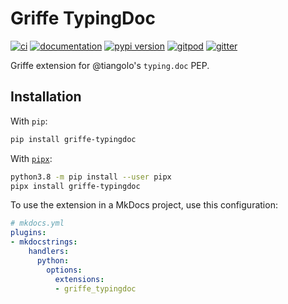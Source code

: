 # Griffe TypingDoc

[![ci](https://github.com/pawamoy/griffe-typingdoc/workflows/ci/badge.svg)](https://github.com/pawamoy/griffe-typingdoc/actions?query=workflow%3Aci)
[![documentation](https://img.shields.io/badge/docs-mkdocs%20material-blue.svg?style=flat)](https://pawamoy.github.io/griffe-typingdoc/)
[![pypi version](https://img.shields.io/pypi/v/griffe-typingdoc.svg)](https://pypi.org/project/griffe-typingdoc/)
[![gitpod](https://img.shields.io/badge/gitpod-workspace-blue.svg?style=flat)](https://gitpod.io/#https://github.com/pawamoy/griffe-typingdoc)
[![gitter](https://badges.gitter.im/join%20chat.svg)](https://gitter.im/griffe-typingdoc/community)

Griffe extension for @tiangolo's `typing.doc` PEP.

## Installation

With `pip`:
```bash
pip install griffe-typingdoc
```

With [`pipx`](https://github.com/pipxproject/pipx):
```bash
python3.8 -m pip install --user pipx
pipx install griffe-typingdoc
```

To use the extension in a MkDocs project,
use this configuration:

```yaml
# mkdocs.yml
plugins:
- mkdocstrings:
    handlers:
      python:
        options:
          extensions:
          - griffe_typingdoc
```
